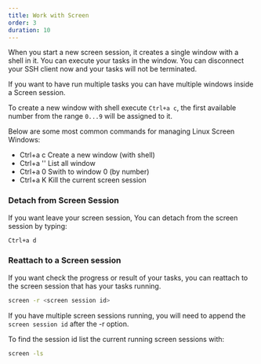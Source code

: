 ```yaml
---
title: Work with Screen
order: 3
duration: 10
---
```


When you start a new screen session, it creates a single window with a shell in it. You can execute your tasks in the window. You can disconnect your SSH client now and your tasks will not be terminated.

If you want to have run multiple tasks you can have multiple windows inside a Screen session.

To create a new window with shell execute `Ctrl+a c`, the first available number from the range `0...9` will be assigned to it.

Below are some most common commands for managing Linux Screen Windows:

- Ctrl+a c Create a new window (with shell)
- Ctrl+a '' List all window
- Ctrl+a 0 Swith to window 0 (by number)
- Ctrl+a K Kill the current screen session

### Detach from Screen Session
If you want leave your screen session,  You can detach from the screen session by typing:

```bash
Ctrl+a d
```

### Reattach to a Screen session
If you want check the progress or result of your tasks, you can reattach to the screen session that has your tasks running.

```bash
screen -r <screen session id>
```

If you have multiple screen sessions running, you will need to append the `screen session id` after the -r option.

To find the session id list the current running screen sessions with:

```bash
screen -ls
```
